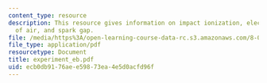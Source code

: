```yaml
---
content_type: resource
description: This resource gives information on impact ionization, electrical breakdown
  of air, and spark gap.
file: /media/https%3A/open-learning-course-data-rc.s3.amazonaws.com/8-02x-physics-ii-electricity-magnetism-with-an-experimental-focus-spring-2005/ecb0db9176aee59873ea4e5d0acfd96f_experiment_eb.pdf
file_type: application/pdf
resourcetype: Document
title: experiment_eb.pdf
uid: ecb0db91-76ae-e598-73ea-4e5d0acfd96f
---
```

